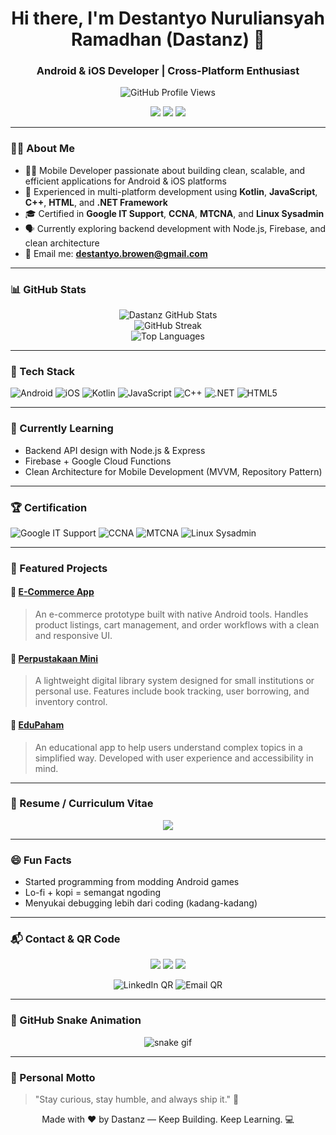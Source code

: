 <!-- Header -->
<h1 align="center">Hi there, I'm Destantyo Nuruliansyah Ramadhan (Dastanz) 👋</h1>
<h3 align="center">Android & iOS Developer | Cross-Platform Enthusiast</h3>

<p align="center">
  <!-- Visitor Badges -->
  <img src="https://komarev.com/ghpvc/?username=Dastanzzzz&style=flat-square&color=blue" alt="GitHub Profile Views"/>
</p>

<p align="center">
  <!-- Role Badges -->
  <img src="https://img.shields.io/badge/ANDROID-ENGINEER-3DDC84?style=for-the-badge&logo=android&logoColor=white"/>
  <img src="https://img.shields.io/badge/iOS-DEVELOPER-000000?style=for-the-badge&logo=apple&logoColor=white"/>
  <img src="https://img.shields.io/badge/BACKEND-LEARNER-FF6F00?style=for-the-badge&logo=serverless&logoColor=white"/>
</p>

---

### 👨‍💻 About Me

- 👨‍💻 Mobile Developer passionate about building clean, scalable, and efficient applications for Android & iOS platforms  
- 🚀 Experienced in multi-platform development using **Kotlin**, **JavaScript**, **C++**, **HTML**, and **.NET Framework**  
- 🎓 Certified in **Google IT Support**, **CCNA**, **MTCNA**, and **Linux Sysadmin**  
- 🗣️ Currently exploring backend development with Node.js, Firebase, and clean architecture  
- 📧 Email me: **destantyo.browen@gmail.com**  

---

### 📊 GitHub Stats

<p align="center">
  <img src="https://github-readme-stats.vercel.app/api?username=Dastanzzzz&show_icons=true&theme=tokyonight" alt="Dastanz GitHub Stats"/>
  <br/>
  <img src="https://github-readme-streak-stats.herokuapp.com/?user=Dastanzzzz&theme=tokyonight" alt="GitHub Streak"/>
  <br/>
  <img src="https://github-readme-stats.vercel.app/api/top-langs/?username=Dastanzzzz&layout=compact&theme=tokyonight" alt="Top Languages"/>
</p>

---

### 🧰 Tech Stack

![Android](https://img.shields.io/badge/Android-3DDC84?style=flat-square&logo=android&logoColor=white)
![iOS](https://img.shields.io/badge/iOS-000000?style=flat-square&logo=apple&logoColor=white)
![Kotlin](https://img.shields.io/badge/Kotlin-0095D5?style=flat-square&logo=kotlin&logoColor=white)
![JavaScript](https://img.shields.io/badge/JavaScript-F7DF1E?style=flat-square&logo=javascript&logoColor=black)
![C++](https://img.shields.io/badge/C++-00599C?style=flat-square&logo=c%2B%2B&logoColor=white)
![.NET](https://img.shields.io/badge/.NET-512BD4?style=flat-square&logo=dotnet&logoColor=white)
![HTML5](https://img.shields.io/badge/HTML5-E34F26?style=flat-square&logo=html5&logoColor=white)

---

### 📖 Currently Learning

- Backend API design with Node.js & Express
- Firebase + Google Cloud Functions
- Clean Architecture for Mobile Development (MVVM, Repository Pattern)

---

### 🏆 Certification

![Google IT Support](https://img.shields.io/badge/Google%20IT%20Support-Certificate-4285F4?style=flat-square&logo=google&logoColor=white)
![CCNA](https://img.shields.io/badge/Cisco%20CCNA-Certified-0C76A8?style=flat-square&logo=cisco&logoColor=white)
![MTCNA](https://img.shields.io/badge/Mikrotik%20MTCNA-Certified-D52C2C?style=flat-square&logo=mikrotik&logoColor=white)
![Linux Sysadmin](https://img.shields.io/badge/Linux%20Sysadmin-Certified-333333?style=flat-square&logo=linux&logoColor=white)

---

### 📌 Featured Projects

#### 🔹 [E-Commerce App](https://github.com/Dastanzzzz/E-ComeerceC-)
> An e-commerce prototype built with native Android tools. Handles product listings, cart management, and order workflows with a clean and responsive UI.

#### 🔹 [Perpustakaan Mini](https://github.com/Dastanzzzz/PerpustakaanMini)
> A lightweight digital library system designed for small institutions or personal use. Features include book tracking, user borrowing, and inventory control.

#### 🔹 [EduPaham](https://github.com/Dastanzzzz/edupaham)
> An educational app to help users understand complex topics in a simplified way. Developed with user experience and accessibility in mind.

---

### 📄 Resume / Curriculum Vitae

<p align="center">
  <a href="https://github.com/Dastanzzzz/CV-DESTANTYO" target="_blank">
    <img src="https://img.shields.io/badge/View%20My%20CV-GitHub-black?style=for-the-badge&logo=github&logoColor=white"/>
  </a>
</p>

---

### 😄 Fun Facts

- Started programming from modding Android games 
- Lo-fi + kopi = semangat ngoding 
- Menyukai debugging lebih dari coding (kadang-kadang) 

---

### 📬 Contact & QR Code

<p align="center">
  <a href="mailto:destantyo.browen@gmail.com"><img src="https://img.shields.io/badge/Email-D14836?style=for-the-badge&logo=gmail&logoColor=white"/></a>
  <a href="https://www.linkedin.com/in/destantyoramadhan/"><img src="https://img.shields.io/badge/LinkedIn-0077B5?style=for-the-badge&logo=linkedin&logoColor=white"/></a>
  <a href="https://www.instagram.com/destantyo_browen/"><img src="https://img.shields.io/badge/Instagram-E4405F?style=for-the-badge&logo=instagram&logoColor=white"/></a>
</p>

<p align="center">
  <img src="https://api.qrserver.com/v1/create-qr-code/?size=150x150&data=https://www.linkedin.com/in/destantyoramadhan/" alt="LinkedIn QR" title="Scan to Connect on LinkedIn">
  <img src="https://api.qrserver.com/v1/create-qr-code/?size=150x150&data=mailto:destantyo.browen@gmail.com" alt="Email QR" title="Scan to Email">
</p>

---

### 🐍 GitHub Snake Animation

<p align="center">
  <img src="https://raw.githubusercontent.com/Dastanzzzz/snk/output/github-contribution-grid-snake-ocean.svg" alt="snake gif" />
</p>

---

### 💬 Personal Motto

> "Stay curious, stay humble, and always ship it." 🚀

<p align="center">Made with ❤️ by Dastanz — Keep Building. Keep Learning. 💻</p>
